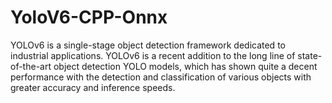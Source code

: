 # YoloV6-CPP-Onnx
YOLOv6 is a single-stage object detection framework dedicated to industrial applications.
YOLOv6 is a recent addition to the long line of state-of-the-art object detection YOLO models, which has shown quite a decent performance with the detection and classification of various objects with greater accuracy and inference speeds.
